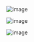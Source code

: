 ![image](https://user-images.githubusercontent.com/85304071/145215834-37b7c8ac-cb37-4114-8b32-6e32cf23855d.png)


![image](https://user-images.githubusercontent.com/85304071/145216034-61a122be-b8ef-4869-89d3-90f6ed2176da.png)


![image](https://user-images.githubusercontent.com/85304071/145216115-50757c21-135e-4155-a183-928e0f5c59d6.png)

